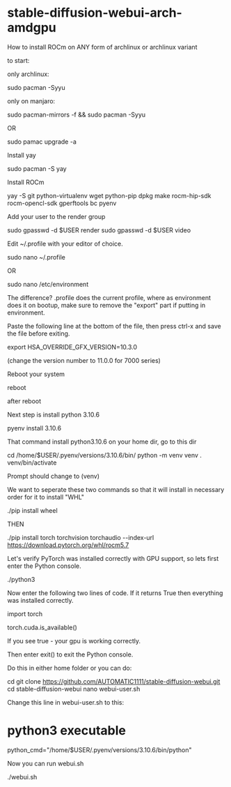# stable-diffusion-webui-arch-amdgpu

How to install ROCm on ANY form of archlinux or archlinux variant

to start:

only archlinux:

 sudo pacman -Syyu

only on manjaro:

 sudo pacman-mirrors -f && sudo pacman -Syyu

 OR
   
 sudo pamac upgrade -a

Install yay 

 sudo pacman -S yay

Install ROCm

 yay -S git python-virtualenv wget python-pip dpkg make rocm-hip-sdk rocm-opencl-sdk gperftools bc pyenv

Add your user to the render group

 sudo gpasswd -d $USER render
 sudo gpasswd -d $USER video

Edit ~/.profile with your editor of choice.

 sudo nano ~/.profile

OR

 sudo nano /etc/environment

The difference? .profile does the current profile, where as environment does it on bootup, make sure to remove the "export" part if putting in environment.

Paste the following line at the bottom of the file, then press ctrl-x and save the file before exiting.

export HSA_OVERRIDE_GFX_VERSION=10.3.0

(change the version number to 11.0.0 for 7000 series)


Reboot your system

 reboot

after reboot

Next step is install python 3.10.6

 pyenv install 3.10.6

That command install python3.10.6 on your home dir, go to this dir

 cd /home/$USER/.pyenv/versions/3.10.6/bin/
 python -m venv venv
 . venv/bin/activate

Prompt should change to (venv)
 
We want to seperate these two commands so that it will install in necessary order for it to install "WHL"

 ./pip install wheel

THEN

 ./pip install torch torchvision torchaudio --index-url https://download.pytorch.org/whl/rocm5.7

Let's verify PyTorch was installed correctly with GPU support, so lets first enter the Python console.

 ./python3

Now enter the following two lines of code. If it returns True then everything was installed correctly.

 import torch

 torch.cuda.is_available()

If you see true - your gpu is working correctly.

Then enter exit() to exit the Python console.


Do this in either home folder or you can do:

 cd 
 git clone https://github.com/AUTOMATIC1111/stable-diffusion-webui.git
 cd stable-diffusion-webui
 nano webui-user.sh

Change this line in webui-user.sh to this:

# python3 executable

python_cmd="/home/$USER/.pyenv/versions/3.10.6/bin/python"

Now you can run webui.sh

 ./webui.sh

